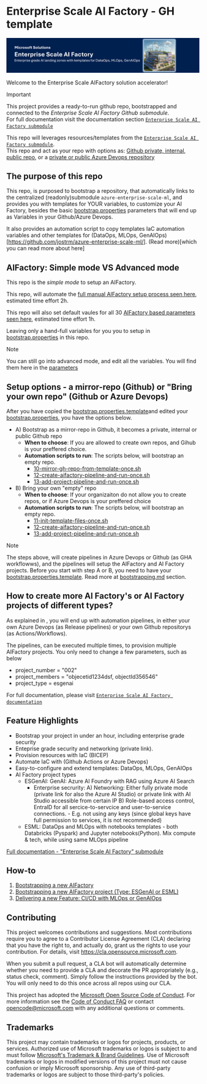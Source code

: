 # Enterprise Scale AI Factory - GH template

![Header](documentation/images/header.png)

Welcome to the Enterprise Scale AIFactory solution accelerator! <br>

> [!IMPORTANT]
>This project provides a ready-to-run github repo, bootstrapped and connected to the *Enterprise Scale AI Factory Github submodule*. <br> For full documentation visit the documentation section [`Enterprise Scale AI Factory submodule`](https://github.com/jostrm/azure-enterprise-scale-ml/blob/main/documentation/readme.md)
>

This repo will leverages resources/templates from the [`Enterprise Scale AI Factory submodule`](https://github.>com/jostrm/azure-enterprise-scale-ml/). <br>This repo and act as your repo with options as: [Github private, internal, public repo](https://resources.github.com/learn/pathways/administration-governance/essentials/manage-your-repository-visibility-rules-and-settings/), or a [private or public Azure Devops repository](https://learn.microsoft.com/en-us/azure/devops/organizations/projects/make-project-public?view=azure-devops)

## The purpose of this repo
This repo, is purposed to bootstrap a repository, that automatically links to the centralized (readonly)submodule `azure-enterprise-scale-ml`, and provides you with templates for YOUR variables, to customize your AI Factory, besides the basic [bootstrap.properties](./bootstrap.properties) parameters that will end up as Variables in your Github/Azure Devops.

It also provides an automation script to copy templates IaC automation variables and other templates for (DataOps, MLOps, GenAIOps)[https://github.com/jostrm/azure-enterprise-scale-ml/]. (Read more)[which you can read more about here]<br>

## AIFactory: Simple mode VS Advanced mode
This repo is the *simple mode* to setup an AIFactory.

This repo, will automate the [full manual AIFactory setup process seen here](https://github.com/jostrm/azure-enterprise-scale-ml/blob/main/documentation/v2/10-19/13-setup-aifactory.md), estimated time effort 2h.

This repo will also set default vaules for all 30 [AIFactory based parameters seen here](https://github.com/jostrm/azure-enterprise-scale-ml/blob/main/documentation/v2/10-19/13-parameters-ado.md), estimated time effort 1h.

Leaving only a hand-full variables for you you to setup in [bootstrap.properties](./bootstrap.properties) in this repo.

> [!NOTE]
> You can still go into advanced mode, and edit all the variables. You will find them here in the [parameters](aifactory\parameters)
>

## Setup options - a mirror-repo (Github) or "Bring your own repo" (Github or Azure Devops)
After you have copied the  [bootstrap.properties.template](./bootstrap.properties-.template)and edited your [bootstrap.properties](./bootstrap.properties), you have the options below.

- A) Bootstrap as a mirror-repo in Github, it becomes a private, internal or public Github repo
    - **When to choose**: If you are allowed to create own repos, and Gihub is your preffered choice.
    - **Automation scripts to run**: The scripts below, will bootstrap an empty repo.
        - [10-mirror-gh-repo-from-template-once.sh](./10-mirror-gh-repo-from-template-once)
        - [12-create-aifactory-pipeline-and-run-once.sh](./12-create-aifactory-pipeline-and-run-once.sh)
        - [13-add-project-pipeline-and-run-once.sh](./13-add-project-pipeline-and-run-once.sh)
- B) Bring your own "empty" repo 
    - **When to choose**: If your organizaiton do not allow you to create repos, or if Azure Devops is your preffered choice
    - **Automation scripts to run**: The scripts below, will bootstrap an empty repo.
        - [11-init-template-files-once.sh](./11-init-template-files-once.sh)
        - [12-create-aifactory-pipeline-and-run-once.sh](./12-create-aifactory-pipeline-and-run-once.sh)
        - [13-add-project-pipeline-and-run-once.sh](./13-add-project-pipeline-and-run-once.sh)

> [!NOTE]
>   
> The steps above, will create pipelines in Azure Devops or Github (as GHA workflowws), and the pipelines will setup the AIFactory and AI Factory projects. Before you start with step A or B, you need to have your [bootstrap.properties.template](./bootstrap.properties-.template). Read more at [bootstrapping.md](./documentation/bootstrapping.md) section.
>

## How to create more AI Factory's or AI Factory projects of different types? 
As explained in [](#setup-options---a-mirror-repo-github-or-bring-your-own-repo-github-or-azure-devops), you will end up with automation pipelines, in either your own Azure Devops (as Release pipelines) or your own Github repositorys (as Actions/Workflows).

The pipelines, can be executed multiple times, to provision multiple AIFactory projects. 
You only need to change a few parameters, such as below
- project_number = "002"
- project_members = "objecetid1234dsf, objectId356546"
- project_type = esgenai

For full documentation, please visit [`Enterprise Scale AI Factory documentation`](https://github.com/jostrm/azure-enterprise-scale-ml/blob/main/documentation/readme.md)
## Feature Highlights

- Bootstrap your project in under an hour, including enterprise grade security
- Enteprise grade security and networking (private link).
- Provision resources with IaC (BICEP)
- Automate IaC with (Github Actions or Azure Devops)
- Easy-to-configure and extend templates: DataOps, MLOps, GenAIOps
- AI Factory project types
    - ESGenAI: GenAI: Azure AI Foundry with RAG using Azure AI Search
        - Enterprise secrurity: 
            A) Networking: Either fully private mode (private link for also the Azure AI Studio) or private link with AI Studio accessible from certain IP
            B) Role-based access control, EntraID for all sercice-to-servcice and user-to-service connections. 
                - E.g. not using any keys (since global keys have full permission to services, it is not recommended)
    - ESML: DataOps and MLOps with notebooks templates - both Databricks (Pyspark) and Jupyter notebooks(Python). Mix compute & tech, while using same MLOps pipeline

[Full documentation -  "Enterprise Scale AI Factory" submodule](https://github.com/jostrm/azure-enterprise-scale-ml/blob/main/documentation/readme.md)

## How-to

1. [Bootstrapping a new AIFactory](documentation/bootstrapping.md)
2. [Bootstrapping a new AIFactory project (Type: ESGenAI or ESML)](documentation/bootstrapping.md)
3. [Delivering a new Feature: CI/CD with MLOps or GenAIOps](documentation/delivering_new_feature.md)

## Contributing

This project welcomes contributions and suggestions.  Most contributions require you to agree to a
Contributor License Agreement (CLA) declaring that you have the right to, and actually do, grant us
the rights to use your contribution. For details, visit https://cla.opensource.microsoft.com.

When you submit a pull request, a CLA bot will automatically determine whether you need to provide
a CLA and decorate the PR appropriately (e.g., status check, comment). Simply follow the instructions
provided by the bot. You will only need to do this once across all repos using our CLA.

This project has adopted the [Microsoft Open Source Code of Conduct](https://opensource.microsoft.com/codeofconduct/).
For more information see the [Code of Conduct FAQ](https://opensource.microsoft.com/codeofconduct/faq/) or
contact [opencode@microsoft.com](mailto:opencode@microsoft.com) with any additional questions or comments.

## Trademarks

This project may contain trademarks or logos for projects, products, or services. Authorized use of Microsoft 
trademarks or logos is subject to and must follow 
[Microsoft's Trademark & Brand Guidelines](https://www.microsoft.com/en-us/legal/intellectualproperty/trademarks/usage/general).
Use of Microsoft trademarks or logos in modified versions of this project must not cause confusion or imply Microsoft sponsorship.
Any use of third-party trademarks or logos are subject to those third-party's policies.

